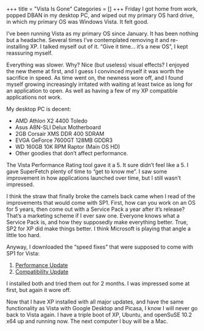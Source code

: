 +++
title = "Vista Is Gone"
Categories = []
+++
Friday I got home from work, popped DBAN in my desktop PC, and wiped out my primary OS hard drive, in which my primary OS was Windows Vista. It felt good.

I&#8217;ve been running Vista as my primary OS since January. It has been nothing but a headache. Several times I&#8217;ve contemplated removing it and re-installing XP. I talked myself out of it. &#8220;Give it time&#8230; it&#8217;s a new OS&#8221;, I kept reassuring myself.

Everything was slower. Why? Nice (but useless) visual effects? I enjoyed the new theme at first, and I guess I convinced myself it was worth the sacrifice in speed. As time went on, the newness wore off, and I found myself growing increasingly irritated with waiting at least twice as long for an application to open. As well as having a few of my XP compatible applications not work.

My desktop PC is decent: 
*   AMD Athlon X2 4400 Toledo
*   Asus A8N-SLI Delux Motherboard
*   2GB Corsair XMS DDR 400 SDRAM
*   EVGA GeForce 7600GT 128MB GDDR3
*   WD 160GB 10K RPM Raptor (Main OS HD)
*   Other goodies that don&#8217;t affect performance.

The Vista Performance Rating tool gave it a 5. It sure didn&#8217;t feel like a 5. I gave SuperFetch plenty of time to &#8220;get to know me&#8221;. I saw some improvement in how applications launched over time, but I still wasn&#8217;t impressed.

I think the straw that finally broke the camels back came when I read of the improvements that would come with SP1. First, how can you work on an OS for 5 years, then come out with a Service Pack a year after it&#8217;s release? That&#8217;s a marketing scheme if I ever saw one. Everyone knows what a Service Pack is, and how they supposedly make everything better. True, SP2 for XP did make things better. I think Microsoft is playing that angle a little too hard.

Anyway, I downloaded the &#8220;speed fixes&#8221; that were supposed to come with SP1 for Vista: 
1.  <a href="http://support.microsoft.com/?kbid=938979" target="_blank">Performance Update</a>
2.  <a href="http://support.microsoft.com/?kbid=938194" target="_blank">Compatibility Update</a>

I installed both and tried them out for 2 months. I was impressed some at first, but again it wore off.

Now that I have XP installed with all major updates, and have the same functionality as Vista with Google Desktop and Picasa, I know I will never go back to Vista again. I have a triple boot of XP, Ubuntu, and openSuSE 10.2 x64 up and running now. The next computer I buy will be a Mac.
